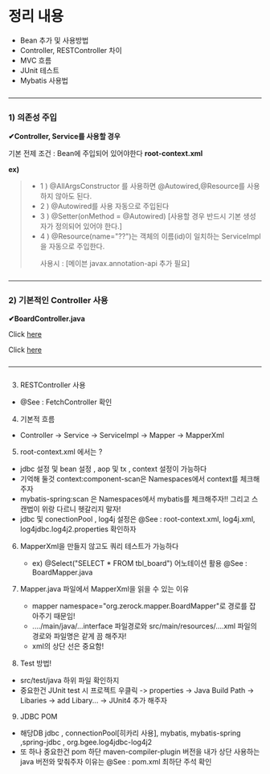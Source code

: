 <h1> 정리 내용 </h1>

- Bean 추가 및 사용방법
- Controller, RESTController 차이
- MVC 흐름
- JUnit 테스트
- Mybatis 사용법

<hr style="margin:25px 0 25px 0"/>

<h3>1) 의존성 주입</h3>
<p><b>✔Controller, Service를 사용할 경우</b></p>
<p> 기본 전제 조건 : Bean에 주입되어 있어야한다 <b>root-context.xml</b> </p>
<strong> ex) </strong> 

>* 1 )  @AllArgsConstructor 를 사용하면 @Autowired,@Resource를 사용하지 않아도 된다.
>* 2 ) @Autowired를 사용 자동으로 주입된다 
>* 3 ) @Setter(onMethod = @Autowired) [사용할 경우 반드시 기본 생성자가 정의되어 있어야 한다.]
>* 4 ) @Resource(name="??")는 객체의 이름(id)이 일치하는 ServiceImpl을 자동으로 주입한다. 
>   <p> 사용시 : [메이븐 javax.annotation-api 추가 필요] </p>


<hr style="margin:25px 0 25px 0"/>


<h3>2) 기본적인 Controller 사용 </h3>
<p><b>✔BoardController.java </b></p>

  Click [here](https://github.com/edel1212/springStudy/blob/main/ex00/src/main/java/org/zerock/controller/BoardController.java)
  
  Click [here](naver.com)
  
<hr style="margin:25px 0 25px 0"/>

3) RESTController 사용
  * @See : FetchController 확인
  

4) 기본적 흐름
  * Controller -> Service -> ServiceImpl -> Mapper -> MapperXml
  

5) root-context.xml 에서는 ?
  - jdbc 설정 및 bean 설정 , aop 및 tx , context 설정이 가능하다
  - 기억해 둘것 context:component-scan은 Namespaces에서 context를 체크해주자
  - mybatis-spring:scan 은 Namespaces에서 mybatis를 체크해주자!! 그리고 스캔법이 위랑 다르니 헷갈리지 말자!
  - jdbc 및 conectionPool , log4j 설정은 @See : root-context.xml, log4j.xml,  log4jdbc.log4j2.properties 확인하자
  

6) MapperXml을 만들지 않고도 쿼리 테스트가 가능하다  
   - ex) @Select("SELECT * FROM tbl_board") 어노테이션 활용 
   @See : BoardMapper.java
   

7) Mapper.java 파일에서 MapperXml을 읽을 수 있는 이유
   - mapper namespace="org.zerock.mapper.BoardMapper"로 경로를 잡아주기 때문임!
   - ..../main/java/...interface 파일경로와  src/main/resources/....xml 파일의 경로와 파일명은 같게 끔 해주자!   
   - xml의 상단 선은 중요함! 
  	 <!DOCTYPE mapper PUBLIC "-//mybatis.org//DTD Mapper 3.0//EN"
	  "http://mybatis.org/dtd/mybatis-3-mapper.dtd">        
	  

8) Test 방법! 
  -	src/test/java 하위 파일 확인하지
  - 중요한건 JUnit test 시 프로젝트 우클릭 -> properties -> Java Build Path 
  	-> Libaries -> add Libary... -> JUnit4 추가 해주자 
  	

9) JDBC POM
  - 해당DB jdbc , connectionPool[히카리 사용],  mybatis, mybatis-spring  	,spring-jdbc , org.bgee.log4jdbc-log4j2
  - 또 하나 중요한건 pom 하단 maven-compiler-plugin 버전을 내가 상단 사용하는 java 버전와 맞춰주자 이유는 @See : pom.xml 최하단 주석 확인
